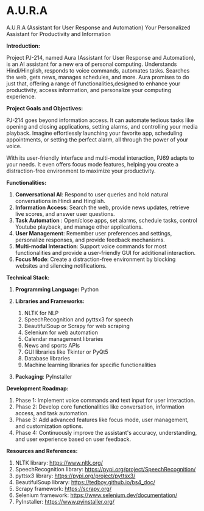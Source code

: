 # A.U.R.A
A.U.R.A (Assistant for User Response and Automation) Your Personalized Assistant for Productivity and Information

**Introduction:**

Project PJ-214, named Aura (Assistant for User Response and Automation), is an AI assistant for a new era of personal computing. Understands Hindi/Hinglish, responds to voice commands, automates tasks. Searches the web, gets news, manages schedules, and more. Aura promises to do just that, offering a range of functionalities,designed to enhance your productivity, access information, and personalize your computing experience.

**Project Goals and Objectives:**

PJ-214  goes beyond information access. It can automate tedious tasks like opening and closing applications, setting alarms, and controlling your media playback. Imagine effortlessly launching your favorite app, scheduling appointments, or setting the perfect alarm, all through the power of your voice.

With its user-friendly interface and multi-modal interaction, PJ69 adapts to your needs. It even offers focus mode features, helping you create a distraction-free environment to maximize your productivity.

**Functionalities:**

1. **Conversational AI**: Respond to user queries and hold natural conversations in Hindi and Hinglish.
2. **Information Access**: Search the web, provide news updates, retrieve live scores, and answer user questions.
3. **Task Automation** : Open/close apps, set alarms, schedule tasks, control Youtube playback, and manage other applications.
4.  **User Management**: Remember user preferences and settings, personalize responses, and provide feedback mechanisms.
5. **Multi-modal Interaction**: Support voice commands for most functionalities and provide a user-friendly GUI for additional interaction.
6.  **Focus Mode**: Create a distraction-free environment by blocking websites and silencing notifications.

**Technical Stack:**

 1. **Programming Language:** Python

 2. **Libraries and Frameworks:**
    1. NLTK for NLP
    2. SpeechRecognition and pyttsx3 for speech
    3. BeautifulSoup or Scrapy for web scraping
    4. Selenium for web automation
    5. Calendar management libraries
    6. News and sports APIs
    7. GUI libraries like Tkinter or PyQt5
    8. Database libraries
    9. Machine learning libraries for specific functionalities


3. **Packaging**: PyInstaller

**Development Roadmap:**
  
 1. Phase 1: Implement voice commands and text input for user interaction.
 2. Phase 2:  Develop core functionalities like conversation, information access, and task automation.
 3. Phase 3: Add advanced features like focus mode, user management, and customization options.
 4. Phase 4: Continuously improve the assistant's accuracy, understanding, and user experience based on user feedback.

**Resources and References:**

 1. NLTK library: https://www.nltk.org/
 2. SpeechRecognition library: https://pypi.org/project/SpeechRecognition/
 3. pyttsx3 library: https://pypi.org/project/pyttsx3/
 4. BeautifulSoup library: https://tedboy.github.io/bs4_doc/
 5. Scrapy framework: https://scrapy.org/
 6. Selenium framework: https://www.selenium.dev/documentation/
 7. PyInstaller: https://www.pyinstaller.org/


